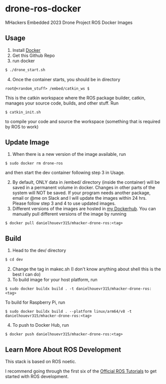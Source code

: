 # drone-ros-docker
MHackers Embedded 2023 Drone Project ROS Docker Images

## Usage
1. Install [Docker](https://www.docker.com)
2. Get this Github Repo
3. run docker
```bash
$ ./drone_start.sh
```
4. Once the container starts, you should be in directory
```
root@<random_stuff> /embed/catkin_ws $ 
```
This is the catkin workspace where the ROS package builder, catkin, manages your source code, builds, and other stuff. 
Run 
```
$ catkin_init.sh
```
to compile your code and source the workspace (something that is required by ROS to work)

## Update Image
1. When there is a new version of the image available, run
```
$ sudo docker rm drone-ros
```
and then start the dev container following step 3 in Usage.

2. By default, ONLY data in /embed/ directory (inside the container) will be saved in a permanent volume in docker. Changes in other parts of the system will NOT be saved. If your program needs another package, email or @me on Slack and I will update the images within 24 hrs. Please follow step 3 and 4 to use updated images. 
3. Different versions of the images are hosted in [my Dockerhub](https://hub.docker.com/repository/docker/danielhouevr315/mhacker-drone-ros/). You can manually pull different versions of the image by running
```
$ docker pull danielhouevr315/mhacker-drone-ros:<tag>
```

## Build
1. Head to the dev/ directory
```bash
$ cd dev
```
2. Change the tag in makec.sh (I don't know anything about shell this is the best I can do)
3. To build image for your host platform, run
```
$ sudo docker buildx build . -t danielhouevr315/mhacker-drone-ros:<tag>
```
To build for Raspberry Pi, run
```
$ sudo docker buildx build . --platform linux/arm64/v8 -t danielhouevr315/mhacker-drone-ros:<tag>
```

4. To push to Docker Hub, run
```
$ docker push danielhouevr315/mhacker-drone-ros:<tag>
```

## Learn More About ROS Development
This stack is based on ROS noetic. 

I recommend going through the first six of the [Official ROS Tutorials](http://wiki.ros.org/ROS/Tutorials) to get started with ROS development. 
